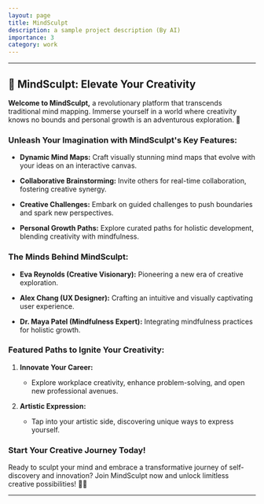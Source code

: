 ```yaml
---
layout: page
title: MindSculpt
description: a sample project description (By AI)
importance: 3
category: work
---
```



---

## 🌌 MindSculpt: Elevate Your Creativity

**Welcome to MindSculpt,** a revolutionary platform that transcends traditional mind mapping. Immerse yourself in a world where creativity knows no bounds and personal growth is an adventurous exploration. 🚀

### Unleash Your Imagination with MindSculpt's Key Features:

- **Dynamic Mind Maps:** Craft visually stunning mind maps that evolve with your ideas on an interactive canvas.
  
- **Collaborative Brainstorming:** Invite others for real-time collaboration, fostering creative synergy.

- **Creative Challenges:** Embark on guided challenges to push boundaries and spark new perspectives.

- **Personal Growth Paths:** Explore curated paths for holistic development, blending creativity with mindfulness.

### The Minds Behind MindSculpt:

- **Eva Reynolds (Creative Visionary):** Pioneering a new era of creative exploration.

- **Alex Chang (UX Designer):** Crafting an intuitive and visually captivating user experience.

- **Dr. Maya Patel (Mindfulness Expert):** Integrating mindfulness practices for holistic growth.

### Featured Paths to Ignite Your Creativity:

1. **Innovate Your Career:**
   - Explore workplace creativity, enhance problem-solving, and open new professional avenues.

2. **Artistic Expression:**
   - Tap into your artistic side, discovering unique ways to express yourself.

### Start Your Creative Journey Today!

Ready to sculpt your mind and embrace a transformative journey of self-discovery and innovation? Join MindSculpt now and unlock limitless creative possibilities! 🎨✨

---